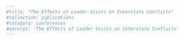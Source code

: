```yaml
---
#title: "The Effects of Leader Visits on Interstate Conflicts"
#collection: publications
#category: conferences
#excerpt: 'The Effects of Leader Visits on Interstate Conflicts'
---
```




